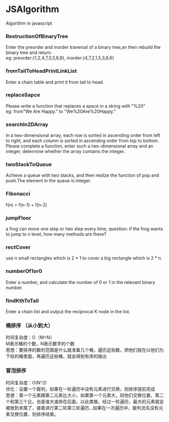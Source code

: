 # JSAlgorithm
Algorithm in javascript

### RestructionOfBinaryTree
Enter the preorder and inorder traversal of a binary tree,an then rebuild the binary tree and return.<br/>
eg:
preorder:{1,2,4,7,3,5,6,8},
inorder:{4,7,2,1,5,3,8,6}

### fromTailToHeadPrintLinkList
Enter a chain table and print it from tail to head.

### replaceSapce
Please write a function that replaces a space in a string with "%20"<br/>eg:
from"We Are Happy." to "We%20Are%20Happy."

### searchIn2DArray
In a two-dimensional array, each row is sorted in ascending order from left to right, and each column is sorted in 
ascending order from top to bottom.<br/>
Please complete a function, enter such a two-dimensional array and an integer, determine whether the array contains the integer.

### twoStackToQueue
Achieve a queue with two stacks, and then reslize the function of pop and push.The element in the queue is integer.

### Fibonacci
f(n) = f(n-1) + f(n-2)

### jumpFloor
a frog can move one step or two step every time, question: if the frog wants to jump to n level, how many methods are there?

### rectCover
use n small rectangles which is 2 * 1 to cover a big rectangle which is 2 * n.

### numberOf1or0
Enter a number, and calculate the number of 0 or 1 in the relevant binary number.

### findKthToTail
Enter a chain list and output the reciprocal K node in the list.

### 桶排序 （从小到大）
时间复杂度：O（M+N）<br/>
M表示桶的个数，N表示数字的个数 <br/>
思想：要排序的数的范围是什么就准备几个桶，遍历这些数，把他们放在以他们为下标的桶里面，再遍历这些桶，就会得到有序的输出 <br/>

### 冒泡排序
时间复杂度：O(N^2) <br/>
优化：设置一个裁判，如果在一轮遍历中没有元素进行交换，则排序提前完成 <br/>
思想：第一个元素跟第二元素比大小，如果第一个元素大，则他们交换位置，第二个和第三个比，也是谁大谁排在后面，以此类推，经过一轮遍历，最大的元素就会被放到末尾了，接着进行第二轮第三轮遍历...如果在一次遍历中，裁判法先没有元素交换位置，则排序结束。
